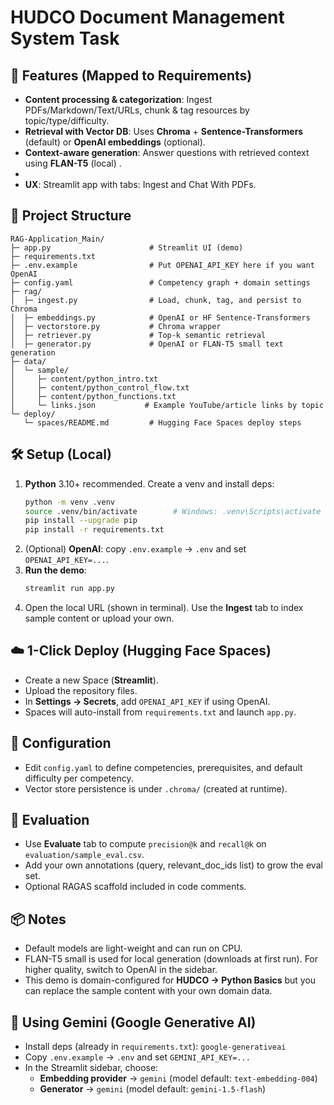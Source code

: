 # HUDCO Document Management System Task


## 🚀 Features (Mapped to Requirements)
- **Content processing & categorization**: Ingest PDFs/Markdown/Text/URLs, chunk & tag resources by topic/type/difficulty.
- **Retrieval with Vector DB**: Uses **Chroma** + **Sentence-Transformers** (default) or **OpenAI embeddings** (optional).
- **Context-aware generation**: Answer questions with retrieved context using **FLAN-T5** (local) .
-
- **UX**: Streamlit app with tabs: Ingest and Chat With PDFs.

## 🧩 Project Structure
```
RAG-Application_Main/
├─ app.py                      # Streamlit UI (demo)
├─ requirements.txt
├─ .env.example                # Put OPENAI_API_KEY here if you want OpenAI
├─ config.yaml                 # Competency graph + domain settings
├─ rag/
│  ├─ ingest.py                # Load, chunk, tag, and persist to Chroma
│  ├─ embeddings.py            # OpenAI or HF Sentence-Transformers
│  ├─ vectorstore.py           # Chroma wrapper
│  ├─ retriever.py             # Top-k semantic retrieval
│  ├─ generator.py             # OpenAI or FLAN-T5 small text generation
├─ data/
│  └─ sample/
│     ├─ content/python_intro.txt
│     ├─ content/python_control_flow.txt
│     ├─ content/python_functions.txt
│     └─ links.json           # Example YouTube/article links by topic
└─ deploy/
   └─ spaces/README.md         # Hugging Face Spaces deploy steps
```

## 🛠️ Setup (Local)
1. **Python** 3.10+ recommended. Create a venv and install deps:
   ```bash
   python -m venv .venv
   source .venv/bin/activate        # Windows: .venv\Scripts\activate
   pip install --upgrade pip
   pip install -r requirements.txt
   ```
2. (Optional) **OpenAI**: copy `.env.example` → `.env` and set `OPENAI_API_KEY=...`.
3. **Run the demo**:
   ```bash
   streamlit run app.py
   ```
4. Open the local URL (shown in terminal). Use the **Ingest** tab to index sample content or upload your own.

## ☁️ 1-Click Deploy (Hugging Face Spaces)
- Create a new Space (**Streamlit**).
- Upload the repository files.
- In **Settings → Secrets**, add `OPENAI_API_KEY` if using OpenAI.
- Spaces will auto-install from `requirements.txt` and launch `app.py`.

## 🔧 Configuration
- Edit `config.yaml` to define competencies, prerequisites, and default difficulty per competency.
- Vector store persistence is under `.chroma/` (created at runtime).

## 🧪 Evaluation
- Use **Evaluate** tab to compute `precision@k` and `recall@k` on `evaluation/sample_eval.csv`.
- Add your own annotations (query, relevant_doc_ids list) to grow the eval set.
- Optional RAGAS scaffold included in code comments.

## 📦 Notes
- Default models are light-weight and can run on CPU.
- FLAN-T5 small is used for local generation (downloads at first run). For higher quality, switch to OpenAI in the sidebar.
- This demo is domain-configured for **HUDCO → Python Basics** but you can replace the sample content with your own domain data.


## 🔑 Using Gemini (Google Generative AI)
- Install deps (already in `requirements.txt`): `google-generativeai`
- Copy `.env.example` → `.env` and set `GEMINI_API_KEY=...`
- In the Streamlit sidebar, choose:
  - **Embedding provider** → `gemini` (model default: `text-embedding-004`)
  - **Generator** → `gemini` (model default: `gemini-1.5-flash`)
